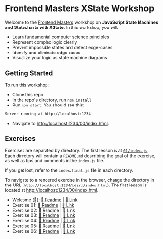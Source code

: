 # Frontend Masters XState Workshop

Welcome to the [Frontend Masters](https://frontendmasters.com/) workshop on **JavaScript State Machines and Statecharts with XState**. In this workshop, you will:

- Learn fundamental computer science principles
- Represent complex logic clearly
- Prevent impossible states and detect edge-cases
- Identify and eliminate edge cases
- Visualize your logic as state machine diagrams

## Getting Started

To run this workshop:

- Clone this repo
- In the repo's directory, run `npm install`
- Run `npm start`. You should see this:

```bash
Server running at http://localhost:1234
```

- Navigate to [http://localhost:1234/00/index.html](http://localhost:1234/00/index.html).

## Exercises

Exercises are separated by directory. The first lesson is at [`01/index.js`](./01/index.js). Each directory will contain a `README.md` describing the goal of the exercise, as well as tips and comments in the `index.js` file.

If you get lost, refer to the `index.final.js` file in each directory.

To navigate to a rendered exercise in the browser, change the directory in the URL (`http://localhost:1234/[dir]/index.html`). The first lesson is located at [http://localhost:1234/00/index.html](http://localhost:1234/01/index.html).

- Welcome (📝): [📄 Readme](./00/README.md) | [🔗 Link](http://localhost:1234/00/index.html)
- Exercise 01: [📄 Readme](./01/README.md) | [🔗 Link](http://localhost:1234/01/index.html)
- Exercise 02: [📄 Readme](./02/README.md) | [🔗 Link](http://localhost:1234/02/index.html)
- Exercise 03: [📄 Readme](./03/README.md) | [🔗 Link](http://localhost:1234/03/index.html)
- Exercise 04: [📄 Readme](./04/README.md) | [🔗 Link](http://localhost:1234/04/index.html)
- Exercise 05: [📄 Readme](./05/README.md) | [🔗 Link](http://localhost:1234/05/index.html)
- Exercise 06: [📄 Readme](./06/README.md) | [🔗 Link](http://localhost:1234/06/index.html)
